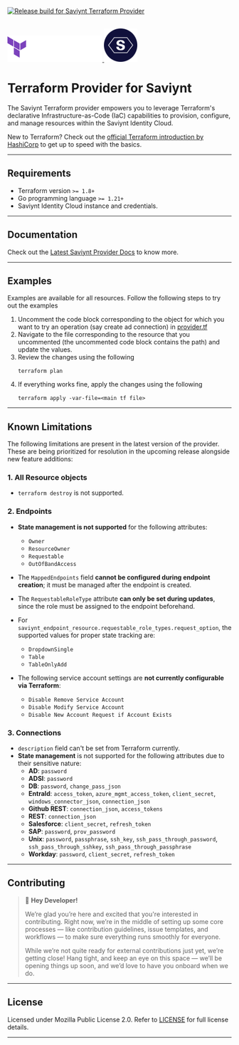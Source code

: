[![Release build for Saviynt Terraform Provider](https://github.com/saviynt/terraform-provider-saviynt/actions/workflows/release.yml/badge.svg)](https://github.com/saviynt/terraform-provider-saviynt/actions/workflows/release.yml)
<br/><br/>

<a href="https://terraform.io">
    <picture>
        <source media="(prefers-color-scheme: dark)" srcset="assets/hashicorp-terraform-dark.svg">
        <source media="(prefers-color-scheme: light)" srcset="assets/hashicorp-terraform-light.svg">
        <img alt="Terraform logo" title="Terraform" height="60" src="assets/hashicorp-terraform-dark.svg">
    </picture>
</a>

<a href="https://saviynt.com/">
    <img src="assets/s-platform-icon-01.svg" alt="Saviynt logo" title="Saviynt" height="75" />
</a>

# Terraform Provider for Saviynt

The Saviynt Terraform provider empowers you to leverage Terraform's declarative Infrastructure-as-Code (IaC) capabilities to provision, configure, and manage resources within the Saviynt Identity Cloud.

New to Terraform? Check out the [official Terraform introduction by HashiCorp](https://developer.hashicorp.com/terraform/intro) to get up to speed with the basics.

---

##  Requirements

- Terraform version `>= 1.8+`
- Go programming language `>= 1.21+`
- Saviynt Identity Cloud instance and credentials.

---

##  Documentation

Check out the [Latest Saviynt Provider Docs](https://registry.terraform.io/providers/saviynt/saviynt/latest/docs) to know more.


---

##  Examples

Examples are available for all resources. Follow the following steps to try out the examples

1. Uncomment the code block corresponding to the object for which you want to try an operation (say create ad connection) in [provider.tf](provider.tf)
2. Navigate to the file corresponding to the resource that you uncommented (the uncommented code block contains the path) and update the values.
3. Review the changes using the following
   ```
   terraform plan
   ```
5. If everything works fine, apply the changes using the following
   ```
   terraform apply -var-file=<main tf file>
   ```

---
## Known Limitations

The following limitations are present in the latest version of the provider. These are being prioritized for resolution in the upcoming release alongside new feature additions:

### 1. All Resource objects
 - `terraform destroy` is not supported.

### 2. Endpoints

- **State management is not supported** for the following attributes:
  - `Owner`
  - `ResourceOwner`
  - `Requestable`
  - `OutOfBandAccess`

- The `MappedEndpoints` field **cannot be configured during endpoint creation**; it must be managed after the endpoint is created.

- The `RequestableRoleType` attribute **can only be set during updates**, since the role must be assigned to the endpoint beforehand.

- For `saviynt_endpoint_resource.requestable_role_types.request_option`, the supported values for proper state tracking are:
  - `DropdownSingle`
  - `Table`
  - `TableOnlyAdd`

- The following service account settings are **not currently configurable via Terraform**:
  - `Disable Remove Service Account`
  - `Disable Modify Service Account`
  - `Disable New Account Request if Account Exists`

### 3. Connections
- `description` field can't be set from Terraform currently.
- **State management** is not supported for the following attributes due to their sensitive nature:
  - **AD**: `password`
  - **ADSI**: `password`
  - **DB**: `password`, `change_pass_json`
  - **EntraId**: `access_token`, `azure_mgmt_access_token`, `client_secret`, `windows_connector_json`, `connection_json`
  - **Github REST**: `connection_json`, `access_tokens`
  - **REST**: `connection_json`
  - **Salesforce**: `client_secret`, `refresh_token`
  - **SAP**: `password`, `prov_password`
  - **Unix**: `password`, `passphrase`, `ssh_key`, `ssh_pass_through_password`, `ssh_pass_through_sshkey`, `ssh_pass_through_passphrase`
  - **Workday**: `password`, `client_secret`, `refresh_token`
---

##  Contributing

> 👋 **Hey Developer!**
>
> We’re glad you’re here and excited that you're interested in contributing. Right now, we’re in the middle of setting up some core processes — like contribution guidelines, issue templates, and workflows — to make sure everything runs smoothly for everyone.
>
> While we’re not quite ready for external contributions just yet, we’re getting close! Hang tight, and keep an eye on this space — we’ll be opening things up soon, and we’d love to have you onboard when we do.

---

##  License

Licensed under Mozilla Public License 2.0. Refer to [LICENSE](LICENSE) for full license details.

---
